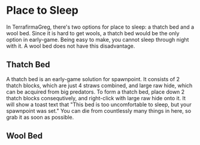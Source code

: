# Place to Sleep
In TerrafirmaGreg, there's two options for place to sleep: a thatch bed and a wool bed. Since it is hard to get wools, a thatch bed would be the only option in early-game. Being easy to make, you cannot sleep through night with it. A wool bed does not have this disadvantage.

## Thatch Bed
A thatch bed is an early-game solution for spawnpoint. It consists of 2 thatch blocks, which are just 4 straws combined, and large raw hide, which can be acquired from big predators. To form a thatch bed, place down 2 thatch blocks consequtively, and right-click with large raw hide onto it. It will show a toast text that "This bed is too uncomfortable to sleep, but your spawnpoint was set." You can die from countlessly many things in here, so grab it as soon as possible.

## Wool Bed